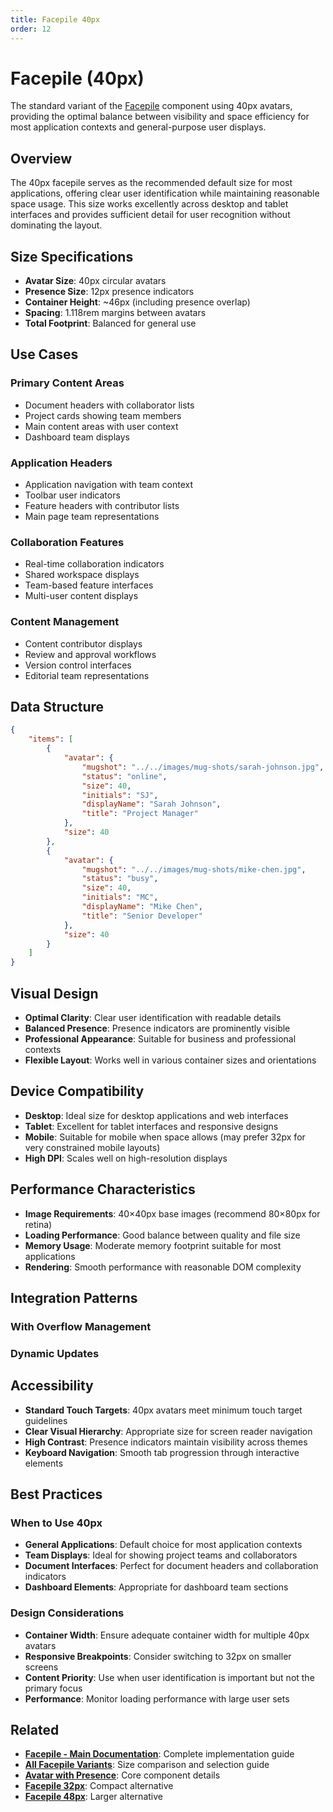 ```yaml
---
title: Facepile 40px
order: 12
---
```


# Facepile (40px)

The standard variant of the [Facepile](./facepile) component using 40px avatars, providing the optimal balance between visibility and space efficiency for most application contexts and general-purpose user displays.

## Overview

The 40px facepile serves as the recommended default size for most applications, offering clear user identification while maintaining reasonable space usage. This size works excellently across desktop and tablet interfaces and provides sufficient detail for user recognition without dominating the layout.

## Size Specifications

- **Avatar Size**: 40px circular avatars
- **Presence Size**: 12px presence indicators
- **Container Height**: ~46px (including presence overlap)
- **Spacing**: 1.118rem margins between avatars
- **Total Footprint**: Balanced for general use

## Use Cases

### Primary Content Areas
- Document headers with collaborator lists
- Project cards showing team members
- Main content areas with user context
- Dashboard team displays

### Application Headers
- Application navigation with team context
- Toolbar user indicators
- Feature headers with contributor lists
- Main page team representations

### Collaboration Features
- Real-time collaboration indicators
- Shared workspace displays
- Team-based feature interfaces
- Multi-user content displays

### Content Management
- Content contributor displays
- Review and approval workflows
- Version control interfaces
- Editorial team representations

## Data Structure

```json
{
    "items": [
        {
            "avatar": {
                "mugshot": "../../images/mug-shots/sarah-johnson.jpg",
                "status": "online",
                "size": 40,
                "initials": "SJ",
                "displayName": "Sarah Johnson",
                "title": "Project Manager"
            },
            "size": 40
        },
        {
            "avatar": {
                "mugshot": "../../images/mug-shots/mike-chen.jpg",
                "status": "busy",
                "size": 40,
                "initials": "MC",
                "displayName": "Mike Chen",
                "title": "Senior Developer"
            },
            "size": 40
        }
    ]
}
```

## Visual Design

- **Optimal Clarity**: Clear user identification with readable details
- **Balanced Presence**: Presence indicators are prominently visible
- **Professional Appearance**: Suitable for business and professional contexts
- **Flexible Layout**: Works well in various container sizes and orientations

## Device Compatibility

- **Desktop**: Ideal size for desktop applications and web interfaces
- **Tablet**: Excellent for tablet interfaces and responsive designs
- **Mobile**: Suitable for mobile when space allows (may prefer 32px for very constrained mobile layouts)
- **High DPI**: Scales well on high-resolution displays

## Performance Characteristics

- **Image Requirements**: 40×40px base images (recommend 80×80px for retina)
- **Loading Performance**: Good balance between quality and file size
- **Memory Usage**: Moderate memory footprint suitable for most applications
- **Rendering**: Smooth performance with reasonable DOM complexity

## Integration Patterns

### With Overflow Management

### Dynamic Updates

## Accessibility

- **Standard Touch Targets**: 40px avatars meet minimum touch target guidelines
- **Clear Visual Hierarchy**: Appropriate size for screen reader navigation
- **High Contrast**: Presence indicators maintain visibility across themes
- **Keyboard Navigation**: Smooth tab progression through interactive elements

## Best Practices

### When to Use 40px
- **General Applications**: Default choice for most application contexts
- **Team Displays**: Ideal for showing project teams and collaborators
- **Document Interfaces**: Perfect for document headers and collaboration indicators
- **Dashboard Elements**: Appropriate for dashboard team sections

### Design Considerations
- **Container Width**: Ensure adequate container width for multiple 40px avatars
- **Responsive Breakpoints**: Consider switching to 32px on smaller screens
- **Content Priority**: Use when user identification is important but not the primary focus
- **Performance**: Monitor loading performance with large user sets

## Related

- **[Facepile - Main Documentation](./facepile)**: Complete implementation guide
- **[All Facepile Variants](./)**: Size comparison and selection guide
- **[Avatar with Presence](../molecules/avatar-with-presence/)**: Core component details
- **[Facepile 32px](./facepile~32)**: Compact alternative
- **[Facepile 48px](./facepile~48)**: Larger alternative

